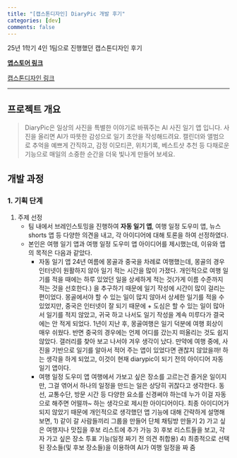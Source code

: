 ```yaml
---
title: "[캡스톤디자인] DiaryPic 개발 후기"
categories: [dev]
comments: false
---
```

25년 1학기 4인 1팀으로 진행했던 캡스톤디자인 후기 

[**앱스토어 링크**](https://apps.apple.com/kr/app/diarypic-%EB%8B%A4%EC%9D%B4%EC%96%B4%EB%A6%AC%ED%94%BD/id6746401780) 

[캡스톤디자인 링크](https://capstone.uos.ac.kr/cdc/index.php/1%EB%B6%84%EB%B0%98-aPPLY) 

---

## 프로젝트 개요

> DiaryPic은 일상의 사진을 특별한 이야기로 바꿔주는 AI 사진 일기 앱 입니다. 사진을 올리면 AI가 따뜻한 감성으로 일기 초안을 작성해드려요. 캘린더와 앨범으로 추억을 예쁘게 간직하고, 감정 이모티콘, 위치기록, 베스트샷 추천 등 다채로운 기능으로 매일의 소중한 순간을 더욱 빛나게 만들어 보세요.
> 

## 개발 과정

### 1. 기획 단계

1. 주제 선정 
    - 팀 내에서 브레인스토밍을 진행하여 **자동 일기 앱**, 여행 일정 도우미 앱, 뉴스 shorts 앱 등 다양한 의견을 내고, 각 아이디어에 대해 토론을 하여 선정하였다.
    - 본인은 여행 일기 앱과 여행 일정 도우미 앱 아이디어를 제시했는데, 이유와 앱의 목적은 다음과 같았다.
        - 자동 일기 앱
         24년 여름에 몽골과 중국을 차례로 여행했는데, 몽골의 경우 인터넷이 원활하지 않아 일기 적는 시간을 많이 가졌다. 개인적으로 여행 일기를 적을 때에는 하루 있었던 일을 상세하게 적는 것(가게 이름 수준까지 적는 것을 선호한다.) 을 추구하기 때문에 일기 작성에 시간이 많이 걸리는 편이었다. 몽골에서야 할 수 있는 일이 많지 않아서 상세한 일기를 적을 수 있었지만, 중국은 인터넷이 잘 되기 때문에 + 도심은 할 수 있는 일이 많아서 일기를 적지 않았고, 귀국 하고 나서도 일기 작성을 계속 미루다가 결국에는 안 적게 되었다. 
         1년이 지난 후, 몽골여행은 일기 덕분에 여행 회상이 매우 쉬웠다. 반면 중국의 경우에는 언제 어디를 갔는지 떠올리는 것도 쉽지 않았다. 갤러리를 찾아 보고 나서야 겨우 생각이 났다. 
         만약에 여행 중에, 사진을 기반으로 일기를 알아서 적어 주는 앱이 있었다면 괜찮지 않았을까! 하는 생각을 하게 되었고, 이것이 현재 diarypic이 되기 전의 아이디어  자동 일기 앱이다.
        - 여행 일정 도우미 앱 
         여행에서 가보고 싶은 장소를 고르는건 즐거운 일이지만, 그걸 엮어서 하나의 일정을 만드는 일은 상당히 귀찮다고 생각한다. 동선, 교통수단, 방문 시간 등 다양한 요소를 신경써야 하는데 누가 이걸 자동으로 해주면 어떨까~ 하는 생각으로 제시한 아이디어이다. 
         최종 아이디어가 되지 않았기 때문에 개인적으로 생각했던 앱 기능에 대해 간략하게 설명해 보면, 1) 같이 갈 사람들끼리 그룹을 만들어 단체 채팅방 만들기 2) 가고 싶은 여행지나 맛집을 후보 리스트에 추가 가능 3) 후보 리스트들을 보고, 각자 가고 싶은 장소 투표 기능(일정 짜기 전 의견 취합용) 4) 최종적으로 선택된 장소들(및 후보 장소들)을 이용하여 AI가 여행 일정을 짜 줌